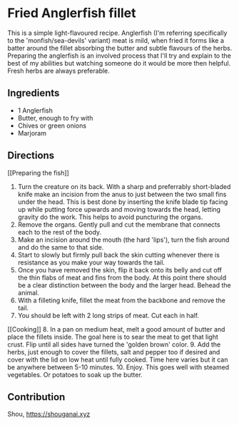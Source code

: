 # Fried Anglerfish fillet

This is a simple light-flavoured recipe. Anglerfish (I'm referring specifically to the 'monfish/sea-devils' variant) meat is mild, when fried it forms like a batter around the fillet absorbing the butter and subtle flavours of the herbs. Preparing the anglerfish is an involved process that I'll try and explain to the best of my abilities but watching someone do it would be more then helpful. Fresh herbs are always preferable.

## Ingredients

- 1 Anglerfish
- Butter, enough to fry with
- Chives or green onions
- Marjoram

## Directions

[[Preparing the fish]]
1. Turn the creature on its back. With a sharp and preferrably short-bladed knife make an incision from the anus to just between the two small fins under the head. This is best done by inserting the knife blade tip facing up while putting force upwards and moving towards the head, letting gravity do the work. This helps to avoid puncturing the organs.
2. Remove the organs. Gently pull and cut the membrane that connects each to the rest of the body.
3. Make an incision around the mouth (the hard 'lips'), turn the fish around and do the same to that side.
4. Start to slowly but firmly pull back the skin cutting whenever there is resistance as you make your way towards the tail.
5. Once you have removed the skin, flip it back onto its belly and cut off the thin flabs of meat and fins from the body. At this point there should be a clear distinction between the body and the larger head. Behead the animal.
6. With a filleting knife, fillet the meat from the backbone and remove the tail.
7. You should be left with 2 long strips of meat. Cut each in half.

[[Cooking]]
8. In a pan on medium heat, melt a good amount of butter and place the fillets inside. The goal here is to sear the meat to get that light crust. Flip until all sides have turned the 'golden brown' color.
9. Add the herbs, just enough to cover the fillets, salt and pepper too if desired and cover with the lid on low heat until fully cooked. Time here varies but it can be anywhere between 5-10 minutes.
10. Enjoy. This goes well with steamed vegetables. Or potatoes to soak up the butter.

## Contribution

Shou, https://shouganai.xyz
